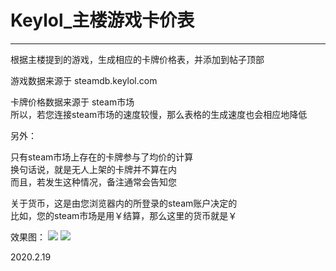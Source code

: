 #   Keylol_主楼游戏卡价表

---

根据主楼提到的游戏，生成相应的卡牌价格表，并添加到帖子顶部

游戏数据来源于 steamdb.keylol.com

卡牌价格数据来源于 steam市场 <br>
所以，若您连接steam市场的速度较慢，那么表格的生成速度也会相应地降低

另外：

只有steam市场上存在的卡牌参与了均价的计算<br>
换句话说，就是无人上架的卡牌并不算在内<br>
而且，若发生这种情况，备注通常会告知您

关于货币，这是由您浏览器内的所登录的steam账户决定的<br>
比如，您的steam市场是用￥结算，那么这里的货币就是￥

效果图：
![](https://pic.downk.cc/item/5e4d41c948b86553eeac9a91.png)
![](https://pic.downk.cc/item/5e4d41c948b86553eeac9a8f.png)

2020.2.19